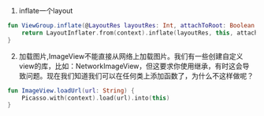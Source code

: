 
1. inflate一个layout
```kotlin
fun ViewGroup.inflate(@LayoutRes layoutRes: Int, attachToRoot: Boolean = false): View {
    return LayoutInflater.from(context).inflate(layoutRes, this, attachToRoot)
}
```

2. 加载图片,ImageView不能直接从网络上加载图片。我们有一些创建自定义view的库，比如：NetworkImageView，但这要求你使用继承，有时这会导致问题。现在我们知道我们可以在任何类上添加函数了，为什么不这样做呢？
```kotlin
fun ImageView.loadUrl(url: String) {
    Picasso.with(context).load(url).into(this)
}
```
